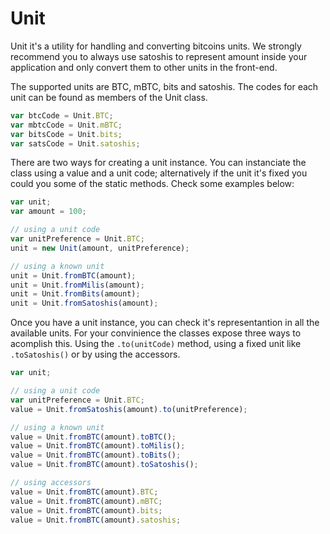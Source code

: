 # Unit

Unit it's a utility for handling and converting bitcoins units. We strongly
recommend you to always use satoshis to represent amount inside your application
and only convert them to other units in the front-end.

The supported units are BTC, mBTC, bits and satoshis. The codes for each unit
can be found as members of the Unit class.

```javascript
var btcCode = Unit.BTC;
var mbtcCode = Unit.mBTC;
var bitsCode = Unit.bits;
var satsCode = Unit.satoshis;
```

There are two ways for creating a unit instance. You can instanciate the class
using a value and a unit code; alternatively if the unit it's fixed you could
you some of the static methods. Check some examples below:

```javascript
var unit;
var amount = 100;

// using a unit code
var unitPreference = Unit.BTC;
unit = new Unit(amount, unitPreference);

// using a known unit
unit = Unit.fromBTC(amount);
unit = Unit.fromMilis(amount);
unit = Unit.fromBits(amount);
unit = Unit.fromSatoshis(amount);
```

Once you have a unit instance, you can check it's representantion in all the
available units. For your convinience the classes expose three ways to acomplish
this. Using the `.to(unitCode)` method, using a fixed unit like `.toSatoshis()`
or by using the accessors.

```javascript
var unit;

// using a unit code
var unitPreference = Unit.BTC;
value = Unit.fromSatoshis(amount).to(unitPreference);

// using a known unit
value = Unit.fromBTC(amount).toBTC();
value = Unit.fromBTC(amount).toMilis();
value = Unit.fromBTC(amount).toBits();
value = Unit.fromBTC(amount).toSatoshis();

// using accessors
value = Unit.fromBTC(amount).BTC;
value = Unit.fromBTC(amount).mBTC;
value = Unit.fromBTC(amount).bits;
value = Unit.fromBTC(amount).satoshis;
```
